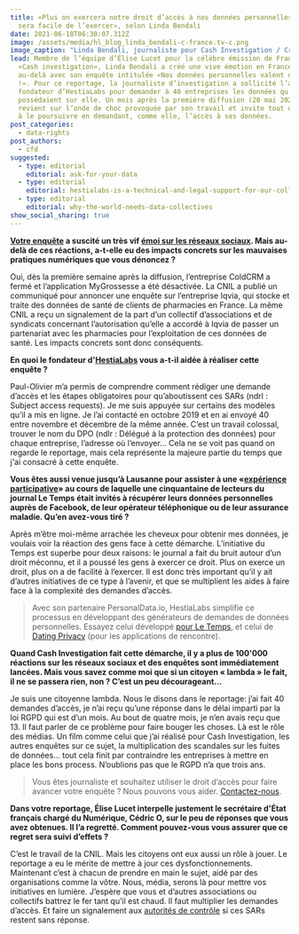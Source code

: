 ```yaml
---
title: «Plus on exercera notre droit d’accès à nos données personnelles, plus il
  sera facile de l’exercer», selon Linda Bendali
date: 2021-06-18T06:30:07.312Z
image: /assets/media/hl_blog_linda_bendali-c-france.tv-c.png
image_caption: "Linda Bendali, journaliste pour Cash Investigation / Crédit photo: France.tv"
lead: Membre de l’équipe d’Élise Lucet pour la célèbre émission de France 2
  «Cash investigation», Linda Bendali a créé une vive émotion en France et
  au-delà avec son enquête intitulée «Nos données personnelles valent de l’or
  !». Pour ce reportage, la journaliste d’investigation a sollicité l’aide du
  fondateur d’HestiaLabs pour demander à 40 entreprises les données qu’elles
  possédaient sur elle. Un mois après la première diffusion (20 mai 2021), elle
  revient sur l’onde de choc provoquée par son travail et invite tout un chacun
  à le poursuivre en demandant, comme elle, l’accès à ses données.
post_categories:
  - data-rights
post_authors:
  - cfd
suggested:
  - type: editorial
    editorial: ask-for-your-data
  - type: editorial
    editorial: hestialabs-is-a-technical-and-legal-support-for-our-collective-explains-jessica-pidoux
  - type: editorial
    editorial: why-the-world-needs-data-collectives
show_social_sharing: true
---
```

**[Votre enquête](https://www.france.tv/france-2/cash-investigation/2450927-nos-donnees-personnelles-valent-de-l-or.html) a suscité un très vif [émoi sur les réseaux sociaux](https://cartorezo.wordpress.com/2021/06/04/tres-fortes-reactions-sur-facebook-twitter-et-linkedin-suite-au-cash-sur-les-donnees-personnelles-lexploitation-en-catimini-des-infos-de-sante-fait-debat/). Mais au-delà de ces réactions, a-t-elle eu des impacts concrets sur les mauvaises pratiques numériques que vous dénoncez ?**

Oui, dès la première semaine après la diffusion, l’entreprise ColdCRM a fermé et l’application MyGrossesse a été désactivée. La CNIL a publié un communiqué pour annoncer une enquête sur l’entreprise Iqvia, qui stocke et traite des données de santé de clients de pharmacies en France. La même CNIL a reçu un signalement de la part d’un collectif d’associations et de syndicats concernant l’autorisation qu’elle a accordé à Iqvia de passer un partenariat avec les pharmacies pour l’exploitation de ces données de santé. Les impacts concrets sont donc conséquents.

**En quoi le fondateur d'[HestiaLabs](/fr/about/) vous a-t-il aidée à réaliser cette enquête ?**

Paul-Olivier m’a permis de comprendre comment rédiger une demande d’accès et les étapes obligatoires pour qu’aboutissent ces SARs (ndrl : Subject access requests). Je me suis appuyée sur certains des modèles qu’il a mis en ligne. Je l’ai contacté en octobre 2019 et en ai envoyé 40 entre novembre et décembre de la même année. C’est un travail colossal, trouver le nom du DPO (ndlr : Délégué à la protection des données) pour chaque entreprise, l’adresse où l’envoyer… Cela ne se voit pas quand on regarde le reportage, mais cela représente la majeure partie du temps que j'ai consacré à cette enquête.

**Vous êtes aussi venue jusqu’à Lausanne pour assister à une «[expérience participative](https://labs.letemps.ch/interactive/2020/longread-donnees-personnelles/)» au cours de laquelle une cinquantaine de lecteurs du journal Le Temps était invités à récupérer leurs données personnelles auprès de Facebook, de leur opérateur téléphonique ou de leur assurance maladie. Qu’en avez-vous tiré ?**

Après m’être moi-même arrachée les cheveux pour obtenir mes données, je voulais voir la réaction des gens face à cette démarche. L’initiative du Temps est superbe pour deux raisons: le journal a fait du bruit autour d’un droit méconnu, et il a poussé les gens à exercer ce droit. Plus on exerce un droit, plus on a de facilité à l’exercer. Il est donc très important qu’il y ait d’autres initiatives de ce type à l’avenir, et que se multiplient les aides à faire face à la complexité des demandes d’accès. 

> Avec son partenaire PersonalData.io, HestiaLabs simplifie ce processus en développant des générateurs de demandes de données personnelles. Essayez celui développé [pour Le Temps](https://labs.letemps.ch/interactive/2020/demander-ses-donnees/), et celui de [Dating Privacy](https://dating-privacy.hestialabs.org/en/act/sar/) (pour les applications de rencontre).

**Quand Cash Investigation fait cette démarche, il y a plus de 100'000 réactions sur les réseaux sociaux et des enquêtes sont immédiatement lancées. Mais vous savez comme moi que si un citoyen « lambda » le fait, il ne se passera rien, non ? C’est un peu décourageant…**

Je suis une citoyenne lambda. Nous le disons dans le reportage: j’ai fait 40 demandes d’accès, je n’ai reçu qu’une réponse dans le délai imparti par la loi RGPD qui est d’un mois. Au bout de quatre mois, je n’en avais reçu que 13. Il faut parler de ce problème pour faire bouger les choses. Là est le rôle des médias. Un film comme celui que j’ai réalisé pour Cash Investigation, les autres enquêtes sur ce sujet, la multiplication des scandales sur les fuites de données… tout cela finit par contraindre les entreprises à mettre en place les bons process. N’oublions pas que le RGPD n’a que trois ans.

> Vous êtes journaliste et souhaitez utiliser le droit d’accès pour faire avancer votre enquête ? Nous pouvons vous aider. [Contactez-nous](/fr/contact/projects).

**Dans votre reportage, Élise Lucet interpelle justement le secrétaire d'État français chargé du Numérique, Cédric O, sur le peu de réponses que vous avez obtenues. Il l’a regretté. Comment pouvez-vous vous assurer que ce regret sera suivi d’effets ?**

C’est le travail de la CNIL. Mais les citoyens ont eux aussi un rôle à jouer. Le reportage a eu le mérite de mettre à jour ces dysfonctionnements. Maintenant c’est à chacun de prendre en main le sujet, aidé par des organisations comme la vôtre. Nous, média, serons là pour mettre vos initiatives en lumière. J’espère que vous et d’autres associations ou collectifs battrez le fer tant qu’il est chaud. Il faut multiplier les demandes d’accès. Et faire un signalement aux [autorités de contrôle](https://ec.europa.eu/justice/article-29/structure/data-protection-authorities/index_en.htm) si ces SARs restent sans réponse.